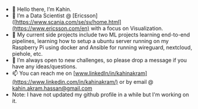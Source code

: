 - 👋 Hello there, I’m Kahin.
- 👀 I’m a Data Scientist @ [Ericsson]([https://www.scania.com/se/sv/home.html](https://www.ericsson.com/en) with a focus on Visualization. 
- 🌱 My current side projects include two ML projects learning end-to-end pipelines, learning how to setup a ubuntu server running on my Raspberry Pi using docker and Ansible for running wireguard, nextcloud, piehole, etc. 
- 💞️ I’m always open to new challenges, so please drop a message if you have any ideas/questions.
- 📫 You can reach me on [www.linkedIn/in/kahinakram](https://www.linkedin.com/in/kahinakram/) or by email @ kahin.akram.hassan@gmail.com
- Note: I have not updated my github profile in a while but I'm working on it. 

<!---
KahinAkramHassan/KahinAkramHassan is a ✨ special ✨ repository because its `README.md` (this file) appears on your GitHub profile.
You can click the Preview link to take a look at your changes.
--->
